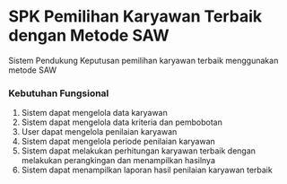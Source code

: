 # SPK Pemilihan Karyawan Terbaik dengan Metode SAW 
Sistem Pendukung Keputusan pemilihan karyawan terbaik menggunakan metode SAW 

### Kebutuhan Fungsional
1. Sistem dapat mengelola data karyawan 
2. Sistem dapat mengelola data kriteria dan pembobotan 
3. User dapat mengelola penilaian karyawan
4. Sistem dapat mengelola periode penilaian karyawan
5. Sistem dapat melakukan perhitungan karyawan terbaik dengan melakukan perangkingan dan menampilkan hasilnya
6. Sistem dapat menampilkan laporan hasil penilaian karyawan terbaik 